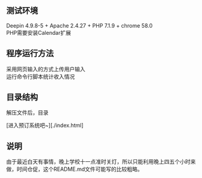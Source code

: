 ## 测试环境
Deepin 4.9.8-5 + Apache 2.4.27 + PHP 7.1.9 + chrome 58.0  
PHP需要安装Calendar扩展
## 程序运行方法
采用网页输入的方式上传用户输入  
运行命令行脚本统计收入情况
## 目录结构
解压文件后，目录



[进入预订系统吧~][./index.html]
## 说明
由于最近白天有事情，晚上学校十一点准时关灯，所以只能利用晚上四五个小时来做，时间仓促，这个README.md文件可能写的比较粗略。
